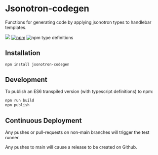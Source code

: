 # Jsonotron-codegen

Functions for generating code by applying jsonotron types to handlebar templates.

![](https://github.com/karlhulme/jsonotron/workflows/CD/badge.svg)
[![npm](https://img.shields.io/npm/v/jsonotron-codegen.svg)](https://www.npmjs.com/package/jsonotron-codegen)
![npm type definitions](https://img.shields.io/npm/types/typescript)


## Installation

```bash
npm install jsonotron-codegen
```


## Development

To publish an ES6 transpiled version (with typescript definitions) to npm:

```bash
npm run build
npm publish
```


## Continuous Deployment

Any pushes or pull-requests on non-main branches will trigger the test runner.

Any pushes to main will cause a release to be created on Github.
